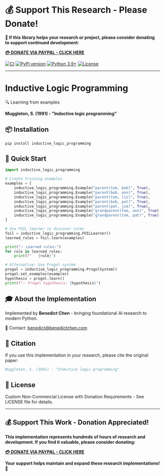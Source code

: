 # 💰 Support This Research - Please Donate!

**🙏 If this library helps your research or project, please consider donating to support continued development:**

**[💳 DONATE VIA PAYPAL - CLICK HERE](https://www.paypal.com/cgi-bin/webscr?cmd=_s-xclick&hosted_button_id=WXQKYYKPHWXHS)**

[![CI](https://github.com/benedictchen/inductive-logic-programming/workflows/CI/badge.svg)](https://github.com/benedictchen/inductive-logic-programming/actions)
[![PyPI version](https://img.shields.io/pypi/v/inductive-logic-programming.svg)](https://pypi.org/project/inductive-logic-programming/)
[![Python 3.9+](https://img.shields.io/badge/python-3.9+-blue.svg)](https://www.python.org/downloads/)
[![License](https://img.shields.io/badge/license-Custom%20Non--Commercial-red.svg)](LICENSE)

---

# Inductive Logic Programming

🔍 Learning from examples

**Muggleton, S. (1991) - "Inductive logic programming"**

## 📦 Installation

```bash
pip install inductive_logic_programming
```

## 🚀 Quick Start

```python
import inductive_logic_programming

# Create training examples
examples = [
    inductive_logic_programming.Example("parent(tom, bob)", True),
    inductive_logic_programming.Example("parent(bob, ann)", True), 
    inductive_logic_programming.Example("parent(tom, liz)", True),
    inductive_logic_programming.Example("parent(bob, pat)", True),
    inductive_logic_programming.Example("parent(pat, jim)", True),
    inductive_logic_programming.Example("grandparent(tom, ann)", True),
    inductive_logic_programming.Example("grandparent(tom, pat)", True),
]

# Use FOIL learner to discover rules
foil = inductive_logic_programming.FOILLearner()
learned_rules = foil.learn(examples)

print("✅ Learned rules:")
for rule in learned_rules:
    print(f"   {rule}")

# Alternative: Use Progol system
progol = inductive_logic_programming.ProgolSystem()
progol.set_examples(examples)
hypothesis = progol.learn()
print(f"✅ Progol hypothesis: {hypothesis}")
```

## 🎓 About the Implementation

Implemented by **Benedict Chen** - bringing foundational AI research to modern Python.

📧 Contact: benedict@benedictchen.com

## 📖 Citation

If you use this implementation in your research, please cite the original paper:

```bibtex
Muggleton, S. (1991) - "Inductive logic programming"
```

## 📜 License

Custom Non-Commercial License with Donation Requirements - See LICENSE file for details.

---

## 💰 Support This Work - Donation Appreciated!

**This implementation represents hundreds of hours of research and development. If you find it valuable, please consider donating:**

**[💳 DONATE VIA PAYPAL - CLICK HERE](https://www.paypal.com/cgi-bin/webscr?cmd=_s-xclick&hosted_button_id=WXQKYYKPHWXHS)**

**Your support helps maintain and expand these research implementations! 🙏**